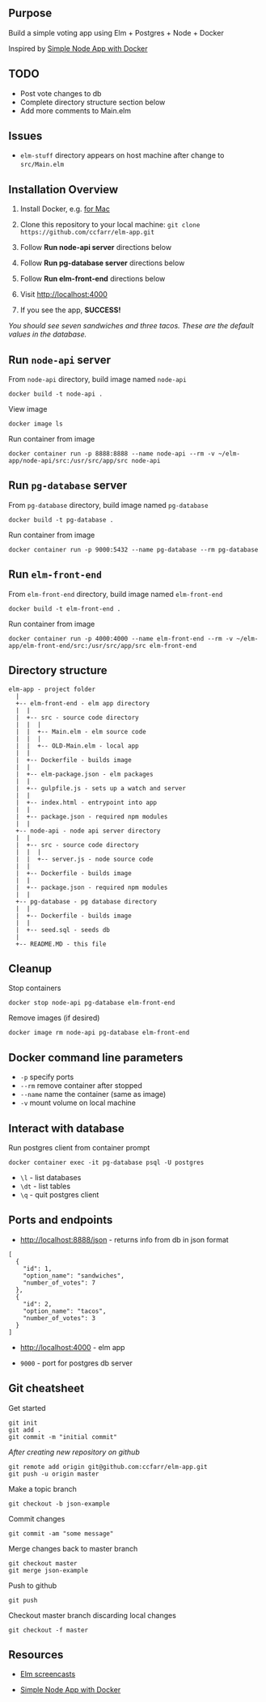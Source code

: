 ## Purpose

Build a simple voting app using Elm + Postgres + Node + Docker  

Inspired by [Simple Node App with Docker](https://github.com/codeschool/WatchUsBuild-SimpleNodeAppWithDocker.git)

## TODO

- Post vote changes to db
- Complete directory structure section below
- Add more comments to Main.elm

## Issues

- `elm-stuff` directory appears on host machine after change to `src/Main.elm`

## Installation Overview

1. Install Docker, e.g. [for Mac](https://store.docker.com/editions/community/docker-ce-desktop-mac)

2. Clone this repository to your local machine: `git clone https://github.com/ccfarr/elm-app.git`

3. Follow **Run node-api server** directions below

4. Follow **Run pg-database server** directions below

5. Follow **Run elm-front-end** directions below

6. Visit [http://localhost:4000](http://localhost:4000)

7. If you see the app, **SUCCESS!**

*You should see seven sandwiches and three tacos. These are the default values in the database.*

## Run `node-api` server

From `node-api` directory, build image named `node-api`
```
docker build -t node-api .
```

View image
```
docker image ls
```

Run container from image
```
docker container run -p 8888:8888 --name node-api --rm -v ~/elm-app/node-api/src:/usr/src/app/src node-api
```

## Run `pg-database` server

From `pg-database` directory, build image named `pg-database`
```
docker build -t pg-database .
```

Run container from image
```
docker container run -p 9000:5432 --name pg-database --rm pg-database
```

## Run `elm-front-end`

From `elm-front-end` directory, build image named `elm-front-end`
```
docker build -t elm-front-end .
```

Run container from image
```
docker container run -p 4000:4000 --name elm-front-end --rm -v ~/elm-app/elm-front-end/src:/usr/src/app/src elm-front-end
```

## Directory structure

```
elm-app - project folder
  |
  +-- elm-front-end - elm app directory
  |  |
  |  +-- src - source code directory
  |  |  |
  |  |  +-- Main.elm - elm source code
  |  |  |
  |  |  +-- OLD-Main.elm - local app
  |  |
  |  +-- Dockerfile - builds image
  |  |
  |  +-- elm-package.json - elm packages
  |  |
  |  +-- gulpfile.js - sets up a watch and server
  |  |
  |  +-- index.html - entrypoint into app
  |  |
  |  +-- package.json - required npm modules
  |  |
  +-- node-api - node api server directory
  |  |
  |  +-- src - source code directory
  |  |  |
  |  |  +-- server.js - node source code
  |  |
  |  +-- Dockerfile - builds image
  |  |
  |  +-- package.json - required npm modules
  |  |
  +-- pg-database - pg database directory
  |  |
  |  +-- Dockerfile - builds image
  |  |
  |  +-- seed.sql - seeds db
  |
  +-- README.MD - this file
```

## Cleanup

Stop containers

```
docker stop node-api pg-database elm-front-end
```

Remove images (if desired)

```
docker image rm node-api pg-database elm-front-end
```

## Docker command line parameters

* `-p` specify ports
* `--rm` remove container after stopped
* `--name` name the container (same as image)
* `-v` mount volume on local machine

## Interact with database

Run postgres client from container prompt
```
docker container exec -it pg-database psql -U postgres
```

* `\l` - list databases
* `\dt` - list tables
* `\q` - quit postgres client

## Ports and endpoints

* [http://localhost:8888/json](http://localhost:8888/json) - returns info from db in json format

```
[
  {
    "id": 1,
    "option_name": "sandwiches",
    "number_of_votes": 7
  },
  {
    "id": 2,
    "option_name": "tacos",
    "number_of_votes": 3
  }
]
```

* [http://localhost:4000](http://localhost:4000) - elm app

* `9000` - port for postgres db server

## Git cheatsheet

Get started
```
git init
git add .
git commit -m "initial commit"
```

*After creating new repository on github*
```
git remote add origin git@github.com:ccfarr/elm-app.git
git push -u origin master
```

Make a topic branch
```
git checkout -b json-example
```

Commit changes
```
git commit -am "some message"
```

Merge changes back to master branch
```
git checkout master
git merge json-example
```

Push to github
```
git push
```

Checkout master branch discarding local changes
```
git checkout -f master
```

## Resources

* [Elm screencasts](http://knowthen.com)

* [Simple Node App with Docker](https://github.com/codeschool/WatchUsBuild-SimpleNodeAppWithDocker.git)
